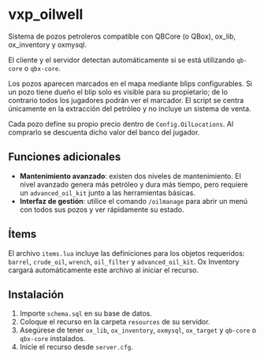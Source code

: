 # vxp_oilwell

Sistema de pozos petroleros compatible con QBCore (o QBox), ox_lib, ox_inventory y oxmysql.

El cliente y el servidor detectan automáticamente si se está utilizando `qb-core` o `qbx-core`.


Los pozos aparecen marcados en el mapa mediante blips configurables. Si un pozo tiene dueño el blip solo es visible para su propietario; de lo contrario todos los jugadores podrán ver el marcador. El script se centra únicamente en la extracción del petróleo y no incluye un sistema de venta.

Cada pozo define su propio precio dentro de `Config.OilLocations`. Al comprarlo se descuenta dicho valor del banco del jugador.

## Funciones adicionales

- **Mantenimiento avanzado**: existen dos niveles de mantenimiento. El nivel avanzado genera más petróleo y dura más tiempo, pero requiere un `advanced_oil_kit` junto a las herramientas básicas.
- **Interfaz de gestión**: utilice el comando `/oilmanage` para abrir un menú con todos sus pozos y ver rápidamente su estado.

## Ítems

El archivo `items.lua` incluye las definiciones para los objetos requeridos:
`barrel`, `crude_oil`, `wrench`, `oil_filter` y `advanced_oil_kit`. Ox Inventory
cargará automáticamente este archivo al iniciar el recurso.

## Instalación

1. Importe `schema.sql` en su base de datos.
2. Coloque el recurso en la carpeta `resources` de su servidor.
3. Asegúrese de tener `ox_lib`, `ox_inventory`, `oxmysql`, `ox_target` y `qb-core`
   o `qbx-core` instalados.
4. Inicie el recurso desde `server.cfg`.
